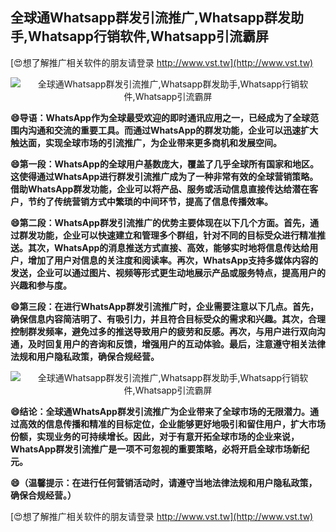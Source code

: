 ## **全球通Whatsapp群发引流推广,Whatsapp群发助手,Whatsapp行销软件,Whatsapp引流霸屏**

[😍想了解推广相关软件的朋友请登录 http://www.vst.tw](http://www.vst.tw)

 <center><img src="https://vst.tw/MP4/tuiguang/png/0.png" alt="全球通Whatsapp群发引流推广,Whatsapp群发助手,Whatsapp行销软件,Whatsapp引流霸屏"></center>

**😄导语：WhatsApp作为全球最受欢迎的即时通讯应用之一，已经成为了全球范围内沟通和交流的重要工具。而通过WhatsApp的群发功能，企业可以迅速扩大触达面，实现全球市场的引流推广，为企业带来更多商机和发展空间。**

**😄第一段：WhatsApp的全球用户基数庞大，覆盖了几乎全球所有国家和地区。这使得通过WhatsApp进行群发引流推广成为了一种非常有效的全球营销策略。借助WhatsApp群发功能，企业可以将产品、服务或活动信息直接传达给潜在客户，节约了传统营销方式中繁琐的中间环节，提高了信息传播效率。**

**😄第二段：WhatsApp群发引流推广的优势主要体现在以下几个方面。首先，通过群发功能，企业可以快速建立和管理多个群组，针对不同的目标受众进行精准推送。其次，WhatsApp的消息推送方式直接、高效，能够实时地将信息传达给用户，增加了用户对信息的关注度和阅读率。再次，WhatsApp支持多媒体内容的发送，企业可以通过图片、视频等形式更生动地展示产品或服务特点，提高用户的兴趣和参与度。**

**😄第三段：在进行WhatsApp群发引流推广时，企业需要注意以下几点。首先，确保信息内容简洁明了、有吸引力，并且符合目标受众的需求和兴趣。其次，合理控制群发频率，避免过多的推送导致用户的疲劳和反感。再次，与用户进行双向沟通，及时回复用户的咨询和反馈，增强用户的互动体验。最后，注意遵守相关法律法规和用户隐私政策，确保合规经营。**

 <center><img src="https://vst.tw/MP4/tuiguang/png/2.png" alt="全球通Whatsapp群发引流推广,Whatsapp群发助手,Whatsapp行销软件,Whatsapp引流霸屏"></center>

**😄结论：全球通WhatsApp群发引流推广为企业带来了全球市场的无限潜力。通过高效的信息传播和精准的目标定位，企业能够更好地吸引和留住用户，扩大市场份额，实现业务的可持续增长。因此，对于有意开拓全球市场的企业来说，WhatsApp群发引流推广是一项不可忽视的重要策略，必将开启全球市场新纪元。**

**😄（温馨提示：在进行任何营销活动时，请遵守当地法律法规和用户隐私政策，确保合规经营。）**

[😍想了解推广相关软件的朋友请登录 http://www.vst.tw](http://www.vst.tw)



